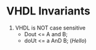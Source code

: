 # **VHDL Invariants**

1. VHDL is NOT case sensitive
    * Dout <= A and B;
    * doUt <= a AnD B; 
$\bigg( Hello \bigg)$
